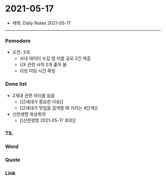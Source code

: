 # 2021-05-17
- 제목: Daily Notes 2021-05-17

---

### Pomodoro
- 오전: 3개
	- 사내 데이터 수집 앱 이름 공모 2건 제출
	- UX 관련 서적 2개 훑어 봄
	- 티빙 미팅 시간 확정



### Done list
- Z세대 관련 아티클 읽음
	- [[Z세대가 중요한 이유]]
	- [[Z세대가 맛집을 검색할 때 거치는 4단계]]
- 신한생명 화상회의
	- [[신한생명 2021-05-17 회의]]


### TIL


### Word


### Quote


### Link

